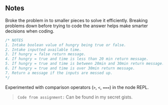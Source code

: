 ## Notes

Broke the problem in to smaller pieces to solve it efficiently. Breaking problems down before trying to code the answer helps make smarter decisions when coding.

```javascript
/* NOTES
1. Intake boolean value of hungry being true or false.
2. Intake inputted available time.
3. If hungry = false return message.
4. If hungry = true and time is less than 20 min return message.
5. If hungry = true and time is between 20min and 30min return message.
6. If hungry = true and time is over 30min return message.
7. Return a message if the inputs are messed up.
*/
```

Experimented with comparison operators (`>`, `<`, `===`) in the node REPL.

>`Code from assignment:`
Can be found in my secret gists.